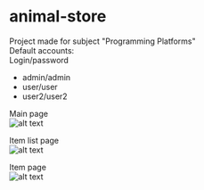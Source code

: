 # animal-store
Project made for subject "Programming Platforms"  
Default accounts:  
Login/password
- admin/admin  
- user/user  
- user2/user2  

Main page  
![alt text](https://i.imgur.com/8eXul6v.jpg)  

Item list page  
![alt text](https://i.imgur.com/Aujf4Fh.png)    

Item page  
![alt text](https://i.imgur.com/8YobEqG.png)
